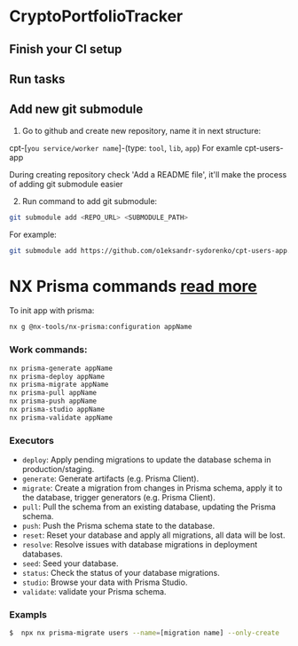 # CryptoPortfolioTracker

## Finish your CI setup

## Run tasks

## Add new git submodule

1. Go to github and create new repository, name it in next structure:

cpt-[`you service/worker name`]-(type: `tool`, `lib`, `app`)
For examle
cpt-users-app

During creating repository check 'Add a README file', it'll make the process of adding git submodule easier

2. Run command to add git submodule:

```sh
git submodule add <REPO_URL> <SUBMODULE_PATH>
```

For example:

```bash
git submodule add https://github.com/o1eksandr-sydorenko/cpt-users-app.git apps/users
```

# NX Prisma commands [read more](https://github.com/gperdomor/nx-tools/blob/main/plugins/nx-prisma/README.md)

To init app with prisma:

```bash
nx g @nx-tools/nx-prisma:configuration appName
```

### Work commands:

```bash
nx prisma-generate appName
nx prisma-deploy appName
nx prisma-migrate appName
nx prisma-pull appName
nx prisma-push appName
nx prisma-studio appName
nx prisma-validate appName
```

### Executors

- `deploy`: Apply pending migrations to update the database schema in production/staging.
- `generate`: Generate artifacts (e.g. Prisma Client).
- `migrate`: Create a migration from changes in Prisma schema, apply it to the database, trigger generators (e.g. Prisma Client).
- `pull`: Pull the schema from an existing database, updating the Prisma schema.
- `push`: Push the Prisma schema state to the database.
- `reset`: Reset your database and apply all migrations, all data will be lost.
- `resolve`: Resolve issues with database migrations in deployment databases.
- `seed`: Seed your database.
- `status`: Check the status of your database migrations.
- `studio`: Browse your data with Prisma Studio.
- `validate`: validate your Prisma schema.

### Exampls

```bash
$  npx nx prisma-migrate users --name=[migration name] --only-create
```
